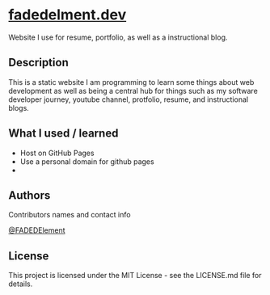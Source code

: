 # [fadedelment.dev](https://fadedelement.dev)

Website I use for resume, portfolio, as well as a instructional blog.

## Description

This is a static website I am programming to learn some things about web development as well as being a central hub for things such as my software developer journey, youtube channel, protfolio, resume, and instructional blogs.

## What I used / learned
* Host on GitHub Pages
* Use a personal domain for github pages
* 

## Authors

Contributors names and contact info

[@FADEDElement](https://www.youtube.com/c/FADEDElement)

## License

This project is licensed under the MIT License - see the LICENSE.md file for details.